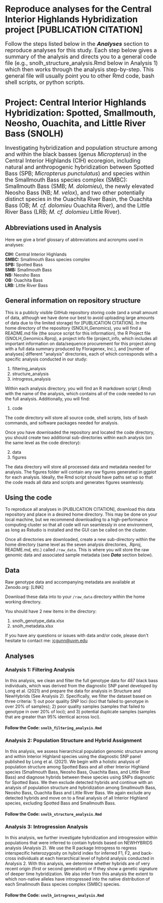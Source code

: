 # Reproduce analyses for the Central Interior Highlands Hybridization project [PUBLICATION CITATION]
<font size="+1">Follow the steps listed below in the <b><i>Analyses</i></b> section to reproduce analyses for this study. Each step below gives a summary of the analysis and directs you to a general code file (e.g., snolh_structure_analysis.Rmd below in Analysis 1) which then works through the analysis step-by-step. This general file will usually point you to other Rmd code, bash shell scripts, or python scripts.</font>

# Project: Central Interior Highlands Hybridization: Spotted, Smallmouth, Neosho, Ouachita, and Little River Bass (SNOLH)
<font size="+1">Investigating hybridization and population structure among and within the black basses (genus <i>Micropterus</i>) in the Central Interior Highlands (CIH) ecoregion, including natural and anthropogenic hybridization between Spotted Bass (SPB; <i>Micropterus punctulatus</i>) and species within the Smallmouth Bass species complex (SMBC): Smallmouth Bass (SMB; <i>M. dolomieu</i>), the newly elevated Neosho Bass (NB; <i>M. velox</i>), and two other potentially distinct species in the Ouachita River Basin, the Ouachita Bass (OB; <i>M. cf. dolomieu </i> Ouachita River), and the Little River Bass (LRB; <i>M. cf. dolomieu </i> Little River).</font>

## Abbreviations used in Analysis
Here we give a brief glossary of abbreviations and acronyms used in analyses:

<b>CIH:</b> Central Interior Highlands <br>
<b>SMBC:</b> Smallmouth Bass species complex <br>
<b>SPB:</b> Spotted Bass <br>
<b>SMB:</b> Smallmouth Bass <br>
<b>NB:</b> Neosho Bass <br>
<b>OB:</b> Ouachita Bass <br>
<b>LRB:</b> Little River Bass <br>

## General information on repository structure
This is a publicly visible GitHub repository storing code (and a small amount of data, although we have done our best to avoid uploading large amounts of data due to the limited storage) for [PUBLICATION CITATION]. In the home directory of the repository (SNOLH_Genomics), you will find a README.md file (the source script for this information), the R Project file (SNOLH_Genomics.Rproj), a project info file (project_info, which includes all important information on data/sequence procurement for this project along with a full data summary produced by Floragenex, Inc.), and [number of analyses] different "analysis" directories, each of which corresponds with a specific analysis conducted in our study:

1) filtering_analysis
2) structure_analysis
3) introgress_analysis

Within each analysis directory, you will find an R markdown script (.Rmd) with the name of the analysis, which contains all of the code needed to run the full analysis. Additionally, you will find:

1) code

The code directory will store all source code, shell scripts, lists of bash commands, and software packages needed for analysis. 

Once you have downloaded the repository and located the code directory, you should create two additional sub-directories within each analysis (on the same level as the code directory):

2) data
3) figures

The data directory will store all processed data and metadata needed for analysis. The figures folder will contain any raw figures generated in ggplot for each analysis. Ideally, the Rmd script should have paths set up so that the code reads all data and scripts and generates figures seamlessly.

## Using the code
To reproduce all analyses in [PUBLICATION CITATION], download this data repository and place in a desired home directory. This may be done on your local machine, but we recommend downloading to a high-performance computing cluster so that all code will run seamlessly in one environment, as long as Rstudio is installed and the GUI can be called on the cluster.

Once all directories are downloaded, create a new sub-directory within the home directory (same level as the seven analysis directories, .Rproj, README.md, etc.) called `/raw_data`. This is where you will store the raw genomic data and associated sample metadata (see <i><b>Data</i></b> section below).

## Data
Raw genotype data and accompanying metadata are available at Zenodo.org: [LINK]

Download these data into to your `/raw_data` directory within the home working directory.

You should have 2 new items in the directory: <br>

1. snolh_genotype_data.xlsx <br>
2. snolh_metadata.xlsx <br>

If you have any questions or issues with data and/or code, please don't hesitate to contact me: jcgunn@uvm.edu

## Analyses

### Analysis 1: Filtering Analysis
In this analysis, we clean and filter the full genotype data for 487 black bass individuals, which was derived from the diagnostic SNP panel developed by Long et al. (2021) and prepare the data for analysis in Structure and NewHybrids (See Analysis 2). Specifically, we filter the dataset based on three criteria: 1) out poor quality SNP loci (loci that failed to genotype in over 20% of samples); 2) poor quality samples (samples that failed to genotype in over 20% of loci); and 3) potential duplicate samples (samples that are greater than 95% identical across loci).

#### Follow the Code: `snolh_filtering_analysis.Rmd`

### Analysis 2: Population Structure and Hybrid Assignment
In this analysis, we assess hierarchical population genomic structure among and within Interior Highland species using the diagnostic SNP panel published by Long et al. (2021). We begin with a holistic analysis of population structure among Spotted Bass and all other Interior Highland species (Smallmouth Bass, Neosho Bass, Ouachita Bass, and Little River Bass) and diagnose hybrids between these species using SNPs diagnostic for Spotted Bass. We then exclude detected hybrids and continue with an analysis of population structure and hybridization among Smallmouth Bass, Neosho Bass, Ouachita Bass and Little River Bass. We again exclude any detected hybrids and move on to a final analysis of all Interior Highland species, excluding Spotted Bass and Smallmouth Bass.

#### Follow the Code: `snolh_structure_analysis.Rmd`

### Analysis 3: Introgression Analysis
In this analysis, we further investigate hybridization and introgression within populations that were inferred to contain hybrids based on NEWHYBRIDS analysis (Analysis 2). We use the R package Introgress to regress interspecific heterozygosity on hybrid index for inferred F1, F2, and back-cross individuals at each hierarchical level of hybrid analysis conducted in Analysis 2. With this analysis, we determine whether hybrids are of very recent origin (first or second generation) or if they show a genetic signature of deeper time hybridization. We also infer from this analysis the extent to which non-native alleles have introgressed into the native distribution of each Smallmouth Bass species complex (SMBC) species.

#### Follow the Code: `snolh_introgress_analysis.Rmd`

